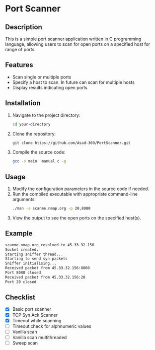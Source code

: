 # Port Scanner

## Description
This is a simple port scanner application written in C programming language, allowing users to scan for open ports on a specified host for range of ports.

## Features
- Scan single or multiple ports
- Specify a host to scan. In future can scan for multiple hosts
- Display results indicating open ports

## Installation
1. Navigate to the project directory:
    ```sh
    cd your-directory
    ```
2. Clone the repository:
    ```sh
    git clone https://github.com/Asad-360/PortScanner.git
    ```
3. Compile the source code:
    ```sh
    gcc -o main  manual.c -g
    ```

## Usage
1. Modify the configuration parameters in the source code if needed.
2. Run the compiled executable with appropriate command-line arguments:
    ```sh
    ./man -s scanme.nmap.org -p 20,8080
    ```
3. View the output to see the open ports on the specified host(s).

## Example
```sh
scanme.nmap.org resolved to 45.33.32.156 
Socket created.
Starting sniffer thread...
Starting to send syn packets
Sniffer initialising...
Received packet from 45.33.32.156:8080
Port 8080 closed
Received packet from 45.33.32.156:20
Port 20 closed
```
## Checklist
- [x] Basic port scanner
- [x] TCP Syn Ack Scanner
- [x] Timeout while scanning
- [ ] Timeout check for alphnumeric values
- [ ] Vanilla scan
- [ ] Vanilla scan multithreaded
- [ ] Sweep scan
